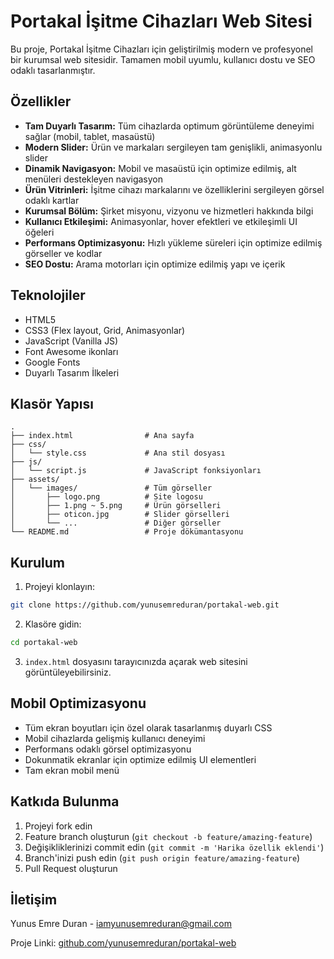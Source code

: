 # Portakal İşitme Cihazları Web Sitesi

Bu proje, Portakal İşitme Cihazları için geliştirilmiş modern ve profesyonel bir kurumsal web sitesidir. Tamamen mobil uyumlu, kullanıcı dostu ve SEO odaklı tasarlanmıştır.

## Özellikler

- **Tam Duyarlı Tasarım:** Tüm cihazlarda optimum görüntüleme deneyimi sağlar (mobil, tablet, masaüstü)
- **Modern Slider:** Ürün ve markaları sergileyen tam genişlikli, animasyonlu slider
- **Dinamik Navigasyon:** Mobil ve masaüstü için optimize edilmiş, alt menüleri destekleyen navigasyon
- **Ürün Vitrinleri:** İşitme cihazı markalarını ve özelliklerini sergileyen görsel odaklı kartlar
- **Kurumsal Bölüm:** Şirket misyonu, vizyonu ve hizmetleri hakkında bilgi
- **Kullanıcı Etkileşimi:** Animasyonlar, hover efektleri ve etkileşimli UI öğeleri
- **Performans Optimizasyonu:** Hızlı yükleme süreleri için optimize edilmiş görseller ve kodlar
- **SEO Dostu:** Arama motorları için optimize edilmiş yapı ve içerik

## Teknolojiler

- HTML5
- CSS3 (Flex layout, Grid, Animasyonlar)
- JavaScript (Vanilla JS)
- Font Awesome ikonları
- Google Fonts
- Duyarlı Tasarım İlkeleri

## Klasör Yapısı

```
.
├── index.html                # Ana sayfa
├── css/
│   └── style.css             # Ana stil dosyası
├── js/
│   └── script.js             # JavaScript fonksiyonları
├── assets/
│   └── images/               # Tüm görseller 
│       ├── logo.png          # Site logosu
│       ├── 1.png ~ 5.png     # Ürün görselleri
│       ├── oticon.jpg        # Slider görselleri
│       └── ...               # Diğer görseller
└── README.md                 # Proje dökümantasyonu
```

## Kurulum

1. Projeyi klonlayın:
```bash
git clone https://github.com/yunusemreduran/portakal-web.git
```

2. Klasöre gidin:
```bash
cd portakal-web
```

3. `index.html` dosyasını tarayıcınızda açarak web sitesini görüntüleyebilirsiniz.

## Mobil Optimizasyonu

- Tüm ekran boyutları için özel olarak tasarlanmış duyarlı CSS
- Mobil cihazlarda gelişmiş kullanıcı deneyimi
- Performans odaklı görsel optimizasyonu
- Dokunmatik ekranlar için optimize edilmiş UI elementleri
- Tam ekran mobil menü

## Katkıda Bulunma

1. Projeyi fork edin
2. Feature branch oluşturun (`git checkout -b feature/amazing-feature`)
3. Değişikliklerinizi commit edin (`git commit -m 'Harika özellik eklendi'`)
4. Branch'inizi push edin (`git push origin feature/amazing-feature`)
5. Pull Request oluşturun

## İletişim

Yunus Emre Duran - [iamyunusemreduran@gmail.com](mailto:iamyunusemreduran@gmail.com)

Proje Linki: [github.com/yunusemreduran/portakal-web](https://github.com/yunusemreduran/portakal-web)